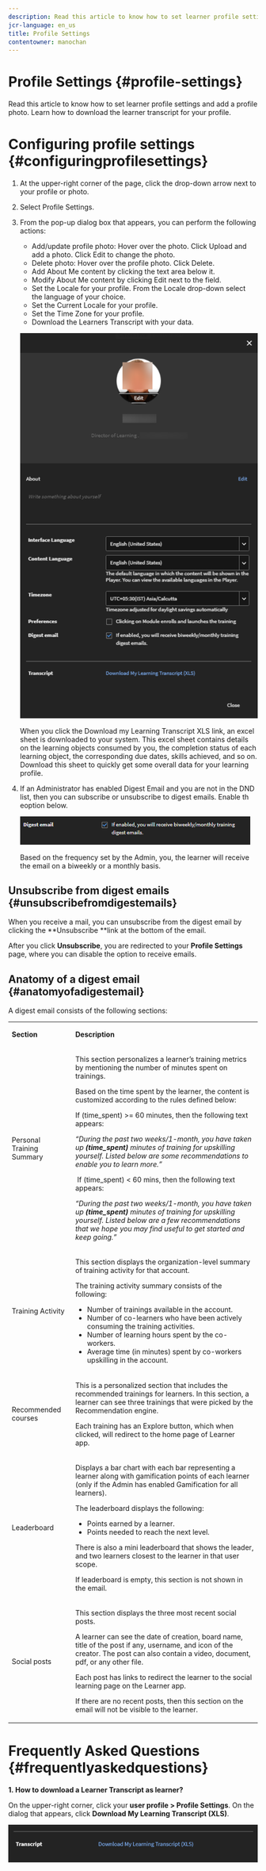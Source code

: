 ```yaml
---
description: Read this article to know how to set learner profile settings and add a profile photo. Learn how to download the learner transcript for your profile.
jcr-language: en_us
title: Profile Settings
contentowner: manochan
---
```



# Profile Settings {#profile-settings}

Read this article to know how to set learner profile settings and add a profile photo. Learn how to download the learner transcript for your profile.

# Configuring profile settings {#configuringprofilesettings}

1. At the upper-right corner of the page, click the drop-down arrow next to your profile or photo.
1. Select Profile Settings.
1. From the pop-up dialog box that appears, you can perform the following actions:

   * Add/update profile photo: Hover over the photo. Click Upload and add a photo. Click Edit to change the photo.
   * Delete photo: Hover over the profile photo. Click Delete.
   * Add About Me content by clicking the text area below it.
   * Modify About Me content by clicking Edit next to the field.
   * Set the Locale for your profile. From the Locale drop-down select the language of your choice.
   * Set the Current Locale for your profile.
   * Set the Time Zone for your profile.
   * Download the Learners Transcript with your data.

   ![](assets/learner-preferences.png)

   When you click the Download my Learning Transcript XLS link, an excel sheet is downloaded to your system. This excel sheet contains details on the learning objects consumed by you, the completion status of each learning object, the corresponding due dates, skills achieved, and so on. Download this sheet to quickly get some overall data for your learning profile.

1. If an Administrator has enabled Digest Email and you are not in the DND list, then you can subscribe or unsubscribe to digest emails. Enable th eoption below.

   ![](assets/digest-email-option-learner.png)

   Based on the frequency set by the Admin, you, the learner will receive the email on a biweekly or a monthly basis.

## Unsubscribe from digest emails {#unsubscribefromdigestemails}

When you receive a mail,&nbsp;you can unsubscribe from the digest email by clicking the **Unsubscribe **link at the bottom of the email.

After you click **Unsubscribe**, you are redirected to your **Profile Settings** page, where you can disable the option to receive emails.

## Anatomy of a digest email {#anatomyofadigestemail}

A digest email consists of the following sections:

<table> 
 <tbody>
  <tr> 
   <td><p><b>Section</b></p></td> 
   <td><p><b>Description</b></p></td> 
  </tr> 
  <tr> 
   <td><p>Personal Training Summary</p></td> 
   <td><p>This section personalizes a learner’s training metrics by mentioning the number of minutes spent on trainings.</p><p>Based on the time spent by the learner, the content is customized according to the rules defined below:</p><p>If (time_spent) &gt;= 60 minutes, then the following text appears:</p><p><i>“During the past two weeks/1-month, you have taken up <b>(time_spent)</b> minutes of training for upskilling yourself. Listed below are some recommendations to enable you to learn more.”&nbsp;</i></p><p>&nbsp;If (time_spent) &lt; 60 mins, then the following text appears:</p><p><i>“During the past two weeks/1-month, you have taken up <b>(time_spent)</b> minutes of training for upskilling yourself. Listed below are a few recommendations that we hope you may find useful to get started and keep going.”</i></p></td> 
  </tr> 
  <tr> 
   <td><p>Training Activity</p></td> 
   <td><p>This section displays the organization-level summary of training activity for that account.</p><p>The training activity summary consists of the following:&nbsp;</p> 
    <ul> 
     <li>Number of trainings available in the account.</li> 
     <li>Number of co-learners who have been actively consuming the training activities.</li> 
     <li>Number of learning hours spent by the co-workers.</li> 
     <li>Average time (in minutes) spent by co-workers upskilling in the account.</li> 
    </ul></td> 
  </tr> 
  <tr> 
   <td><p>Recommended courses</p></td> 
   <td><p>This is a personalized section that includes the recommended trainings for learners. In this section, a learner can see three trainings that were picked by the Recommendation engine.</p><p>Each training has an Explore button, which when clicked, will redirect to the home page of Learner app.&nbsp;&nbsp;</p></td> 
  </tr> 
  <tr> 
   <td><p>Leaderboard</p></td> 
   <td><p>Displays a bar chart with each bar representing a learner along with gamification points of each learner (only if the Admin has enabled Gamification for all learners).</p><p>The leaderboard displays the following:</p> 
    <ul> 
     <li>Points earned by a learner.</li> 
     <li>Points needed to reach the next level.</li> 
    </ul><p>There is also a mini leaderboard that shows the leader, and two learners closest to the learner in that user scope.</p><p>If leaderboard is empty, this section is not shown in the email.</p></td> 
  </tr> 
  <tr> 
   <td><p><a>Social posts</a></p></td> 
   <td><p>This section displays the three most recent social posts.</p><p>A learner can see the date of creation, board name, title of the post if any, username, and icon of the creator. The post can also contain a video, document, pdf, or any other file.</p><p>Each post has links to redirect the learner to the social learning page on the Learner app.</p><p>If there are no recent posts, then this section on the email will not be visible to the learner.</p></td> 
  </tr> 
 </tbody>
</table>

# Frequently Asked Questions {#frequentlyaskedquestions}

**1.&nbsp;How to download a Learner Transcript as learner?**

On the upper-right corner, click your **user profile > Profile Settings**. On the dialog that appears, click&nbsp;**Download My Learning Transcript (XLS)**.

![](assets/dowload-lt.png)

